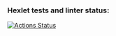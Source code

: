 ### Hexlet tests and linter status:
[![Actions Status](https://github.com/GaraevIM/java-project-71/actions/workflows/hexlet-check.yml/badge.svg)](https://github.com/GaraevIM/java-project-71/actions)